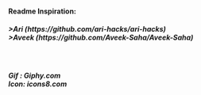 <h4>Readme Inspiration:</h4> 
<h5>>Ari   (https://github.com/ari-hacks/ari-hacks)
<br>>Aveek (https://github.com/Aveek-Saha/Aveek-Saha)<br></h5><br>
<h5>Gif : Giphy.com<br>
Icon: icons8.com</h5>